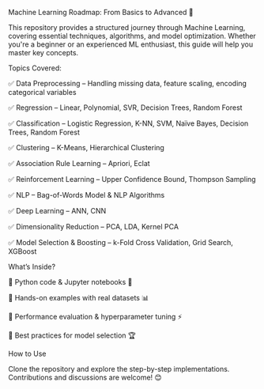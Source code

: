 Machine Learning Roadmap: From Basics to Advanced 🚀

This repository provides a structured journey through Machine Learning, covering essential techniques, algorithms, and model optimization. Whether you're a beginner or an experienced ML enthusiast, this guide will help you master key concepts.

Topics Covered:

✅ Data Preprocessing – Handling missing data, feature scaling, encoding categorical variables

✅ Regression – Linear, Polynomial, SVR, Decision Trees, Random Forest

✅ Classification – Logistic Regression, K-NN, SVM, Naïve Bayes, Decision Trees, Random Forest

✅ Clustering – K-Means, Hierarchical Clustering

✅ Association Rule Learning – Apriori, Eclat

✅ Reinforcement Learning – Upper Confidence Bound, Thompson Sampling

✅ NLP – Bag-of-Words Model & NLP Algorithms

✅ Deep Learning – ANN, CNN

✅ Dimensionality Reduction – PCA, LDA, Kernel PCA

✅ Model Selection & Boosting – k-Fold Cross Validation, Grid Search, XGBoost


What’s Inside?

🔹 Python code & Jupyter notebooks 🐍

🔹 Hands-on examples with real datasets 📊

🔹 Performance evaluation & hyperparameter tuning ⚡

🔹 Best practices for model selection 🏆

How to Use

Clone the repository and explore the step-by-step implementations. Contributions and discussions are welcome! 😊
